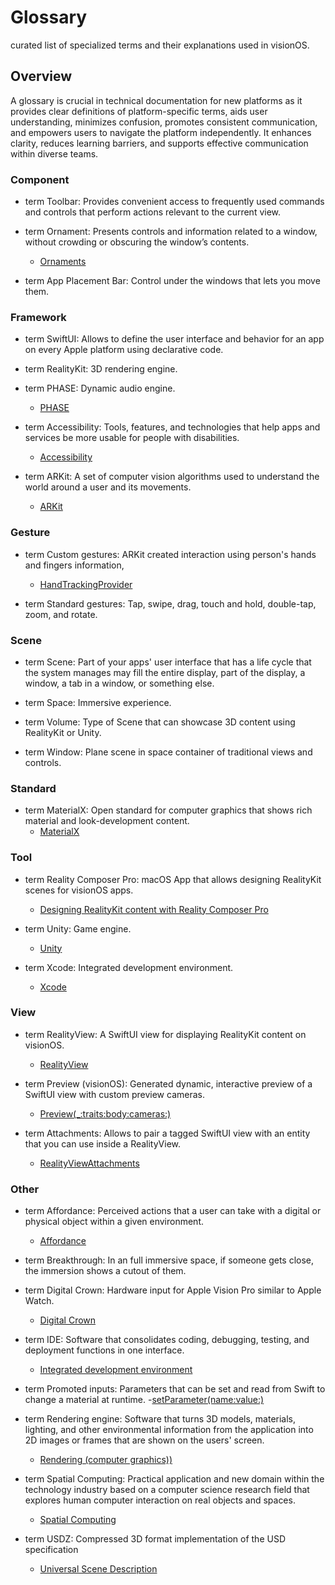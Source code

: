 # Glossary

curated list of specialized terms and their explanations used in visionOS.

## Overview

A glossary is crucial in technical documentation for new platforms as it provides clear definitions of platform-specific terms, aids user understanding, minimizes confusion, promotes consistent communication, and empowers users to navigate the platform independently. It enhances clarity, reduces learning barriers, and supports effective communication within diverse teams.

### Component

- term Toolbar: Provides convenient access to frequently used commands and controls that perform actions relevant to the current view.

- term Ornament: Presents controls and information related to a window, without crowding or obscuring the window’s contents.
  - [Ornaments](https://developer.apple.com/design/human-interface-guidelines/ornaments)
   
- term App Placement Bar: Control under the windows that lets you move them.

### Framework

- term SwiftUI: Allows to define the user interface and behavior for an app on every Apple platform using declarative code.

- term RealityKit: 3D rendering engine.

- term PHASE: Dynamic audio engine.
  - [PHASE](https://developer.apple.com/documentation/phase)

- term Accessibility: Tools, features, and technologies that help apps and services be more usable for people with disabilities. 
  - [Accessibility](https://developer.apple.com/documentation/Accessibility/)
- term ARKit: A set of computer vision algorithms used to understand the world around a user and its movements.
  - [ARKit](https://developer.apple.com/documentation/arkit)

### Gesture

- term Custom gestures: ARKit created interaction using person's hands and fingers information,
  - [HandTrackingProvider](https://developer.apple.com/documentation/arkit/handtrackingprovider/)

- term Standard gestures: Tap, swipe, drag, touch and hold, double-tap, zoom, and rotate.


### Scene

- term Scene: Part of your apps' user interface that has a life cycle that the system manages may fill the entire display, part of the display, a window, a tab in a window, or something else.

- term Space: Immersive experience.

- term Volume: Type of Scene that can showcase 3D content using RealityKit or Unity.

- term Window: Plane scene in space container of traditional views and controls.

### Standard

- term MaterialX: Open standard for computer graphics that shows rich material and look-development content.
  - [MaterialX](https://materialx.org/)
 
### Tool

- term Reality Composer Pro: macOS App that allows designing RealityKit scenes for visionOS apps.
  - [Designing RealityKit content with Reality Composer Pro](https://developer.apple.com/documentation/visionos/designing-realitykit-content-with-reality-composer-pro)

- term Unity: Game engine.
  - [Unity](https://unity.com/)

- term Xcode: Integrated development environment.
  - [Xcode](https://developer.apple.com/xcode/)

### View

- term RealityView: A SwiftUI view for displaying RealityKit content on visionOS.
  - [RealityView](https://developer.apple.com/documentation/realitykit/realityview)

- term Preview (visionOS): Generated dynamic, interactive preview of a SwiftUI view with custom preview cameras.
  - [Preview(_:traits:body:cameras:)](https://developer.apple.com/documentation/swiftui/preview(_:traits:body:cameras:))
   
- term Attachments: Allows to pair a tagged SwiftUI view with an entity that you can use inside a RealityView.
  - [RealityViewAttachments](https://developer.apple.com/documentation/realitykit/realityviewattachments)

### Other

- term Affordance: Perceived actions that a user can take with a digital or physical object within a given environment.
  - [Affordance](https://en.wikipedia.org/wiki/Affordance)

- term Breakthrough: In an full immersive space, if someone gets close, the immersion shows a cutout of them.

- term Digital Crown: Hardware input for Apple Vision Pro similar to Apple Watch.
  - [Digital Crown](https://developer.apple.com/design/human-interface-guidelines/digital-crown)

- term IDE: Software that consolidates coding, debugging, testing, and deployment functions in one interface.
  - [Integrated development environment
](https://en.wikipedia.org/wiki/Integrated_development_environment)

- term Promoted inputs: Parameters that can be set and read from Swift to change a material at runtime.
  -[setParameter(name:value:)](https://developer.apple.com/documentation/RealityKit/ShaderGraphMaterial/setParameter(name:value:))

- term Rendering engine: Software that turns 3D models, materials, lighting, and other environmental information from the application into 2D images or frames that are shown on the users' screen.
  - [Rendering (computer graphics))](https://en.wikipedia.org/wiki/Rendering_(computer_graphics))

- term Spatial Computing: Practical application and new domain within the technology industry based on a computer science research field that explores human computer interaction on real objects and spaces.
  - [Spatial Computing](https://acg.media.mit.edu/people/simong/thesis/SpatialComputing.pdf)

- term USDZ: Compressed 3D format implementation of the USD specification
  - [Universal Scene Description](https://openusd.org/release/index.html)
